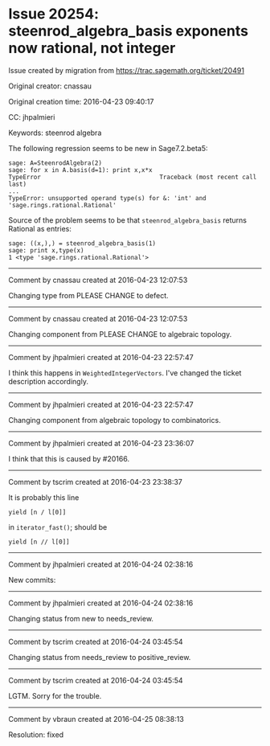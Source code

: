 # Issue 20254: steenrod_algebra_basis exponents now rational, not integer

Issue created by migration from https://trac.sagemath.org/ticket/20491

Original creator: cnassau

Original creation time: 2016-04-23 09:40:17

CC:  jhpalmieri

Keywords: steenrod algebra

The following regression seems to be new in Sage7.2.beta5:


```
sage: A=SteenrodAlgebra(2)
sage: for x in A.basis(d=1): print x,x*x
TypeError                                 Traceback (most recent call last)
...
TypeError: unsupported operand type(s) for &: 'int' and 'sage.rings.rational.Rational'
```


Source of the problem seems to be that `steenrod_algebra_basis` returns Rational as entries:


```
sage: ((x,),) = steenrod_algebra_basis(1)
sage: print x,type(x)
1 <type 'sage.rings.rational.Rational'>
```



---

Comment by cnassau created at 2016-04-23 12:07:53

Changing type from PLEASE CHANGE to defect.


---

Comment by cnassau created at 2016-04-23 12:07:53

Changing component from PLEASE CHANGE to algebraic topology.


---

Comment by jhpalmieri created at 2016-04-23 22:57:47

I think this happens in `WeightedIntegerVectors`. I've changed the ticket description accordingly.


---

Comment by jhpalmieri created at 2016-04-23 22:57:47

Changing component from algebraic topology to combinatorics.


---

Comment by jhpalmieri created at 2016-04-23 23:36:07

I think that this is caused by #20166.


---

Comment by tscrim created at 2016-04-23 23:38:37

It is probably this line

```
yield [n / l[0]]
```

in `iterator_fast()`; should be

```
yield [n // l[0]]
```



---

Comment by jhpalmieri created at 2016-04-24 02:38:16

New commits:


---

Comment by jhpalmieri created at 2016-04-24 02:38:16

Changing status from new to needs_review.


---

Comment by tscrim created at 2016-04-24 03:45:54

Changing status from needs_review to positive_review.


---

Comment by tscrim created at 2016-04-24 03:45:54

LGTM. Sorry for the trouble.


---

Comment by vbraun created at 2016-04-25 08:38:13

Resolution: fixed
